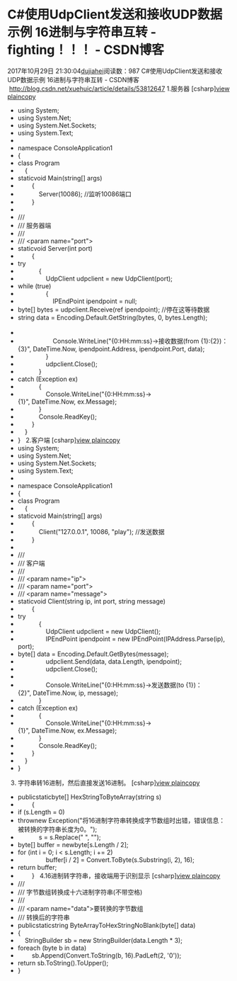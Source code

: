 # C#使用UdpClient发送和接收UDP数据示例 16进制与字符串互转 - fighting！！！ - CSDN博客
2017年10月29日 21:30:04[dujiahei](https://me.csdn.net/dujiahei)阅读数：987
C#使用UdpClient发送和接收UDP数据示例 16进制与字符串互转 - CSDN博客  http://blog.csdn.net/xuehuic/article/details/53812647
1.服务器
[csharp][view
 plain](http://blog.csdn.net/xuehuic/article/details/53812647#)[copy](http://blog.csdn.net/xuehuic/article/details/53812647#)
- using System;  
- using System.Net;  
- using System.Net.Sockets;  
- using System.Text;  
- 
- namespace ConsoleApplication1  
- {  
- class Program  
-     {  
- staticvoid Main(string[] args)  
-         {  
-             Server(10086); //监听10086端口
-         }  
- 
- /// <summary>
- /// 服务器端
- /// </summary>
- /// <param name="port"></param>
- staticvoid Server(int port)  
-         {  
- try
-             {  
-                 UdpClient udpclient = new UdpClient(port);  
- while (true)  
-                 {                      
-                     IPEndPoint ipendpoint = null;  
- byte[] bytes = udpclient.Receive(ref ipendpoint); //停在这等待数据
- string data = Encoding.Default.GetString(bytes, 0, bytes.Length);                      
- 
-                     Console.WriteLine("{0:HH:mm:ss}->接收数据(from {1}:{2})：{3}", DateTime.Now, ipendpoint.Address, ipendpoint.Port, data);  
-                 }  
-                 udpclient.Close();  
-             }  
- catch (Exception ex)  
-             {  
-                 Console.WriteLine("{0:HH:mm:ss}->{1}", DateTime.Now, ex.Message);  
-             }  
-             Console.ReadKey();  
-         }  
-     }  
- }  
2.客户端
[csharp][view
 plain](http://blog.csdn.net/xuehuic/article/details/53812647#)[copy](http://blog.csdn.net/xuehuic/article/details/53812647#)
- using System;  
- using System.Net;  
- using System.Net.Sockets;  
- using System.Text;  
- 
- namespace ConsoleApplication1  
- {  
- class Program  
-     {  
- staticvoid Main(string[] args)  
-         {  
-             Client("127.0.0.1", 10086, "play"); //发送数据
-         }  
- 
- /// <summary>
- /// 客户端
- /// </summary>
- /// <param name="ip"></param>
- /// <param name="port"></param>
- /// <param name="message"></param>
- staticvoid Client(string ip, int port, string message)  
-         {  
- try
-             {  
-                 UdpClient udpclient = new UdpClient();  
-                 IPEndPoint ipendpoint = new IPEndPoint(IPAddress.Parse(ip), port);  
- byte[] data = Encoding.Default.GetBytes(message);  
-                 udpclient.Send(data, data.Length, ipendpoint);  
-                 udpclient.Close();  
- 
-                 Console.WriteLine("{0:HH:mm:ss}->发送数据(to {1})：{2}", DateTime.Now, ip, message);  
-             }  
- catch (Exception ex)  
-             {  
-                 Console.WriteLine("{0:HH:mm:ss}->{1}", DateTime.Now, ex.Message);  
-             }  
-             Console.ReadKey();  
-         }  
-     }  
- }  
3. 字符串转16进制，然后直接发送16进制。
[csharp][view
 plain](http://blog.csdn.net/xuehuic/article/details/53812647#)[copy](http://blog.csdn.net/xuehuic/article/details/53812647#)
- publicstaticbyte[] HexStringToByteArray(string s)  
-         {  
- if (s.Length = 0)  
- thrownew Exception("将16进制字符串转换成字节数组时出错，错误信息：被转换的字符串长度为0。");  
-             s = s.Replace(" ", "");  
- byte[] buffer = newbyte[s.Length / 2];  
- for (int i = 0; i < s.Length; i += 2)  
-                 buffer[i / 2] = Convert.ToByte(s.Substring(i, 2), 16);  
- return buffer;  
-         }  
4.16进制转字符串，接收端用于识别显示
[csharp][view
 plain](http://blog.csdn.net/xuehuic/article/details/53812647#)[copy](http://blog.csdn.net/xuehuic/article/details/53812647#)
- /// <summary>
- /// 字节数组转换成十六进制字符串(不带空格)
- /// </summary>
- /// <param name="data">要转换的字节数组</param>
- /// <returns>转换后的字符串</returns>
- publicstaticstring ByteArrayToHexStringNoBlank(byte[] data)  
- {  
-     StringBuilder sb = new StringBuilder(data.Length * 3);  
- foreach (byte b in data)  
-         sb.Append(Convert.ToString(b, 16).PadLeft(2, '0'));  
- return sb.ToString().ToUpper();  
- }  
